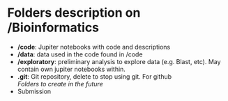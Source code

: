 # Folders description on /Bioinformatics
- **/code**: Jupiter notebooks with code and descriptions
- **/data**: data used in the code found in /code
- **/exploratory**: preliminary analysis to explore data (e.g. Blast, etc). May contain own jupiter notebooks within.
- **.git**: Git repository, delete to stop using git. For github
<br> *Folders to create in the future*
- Submission
